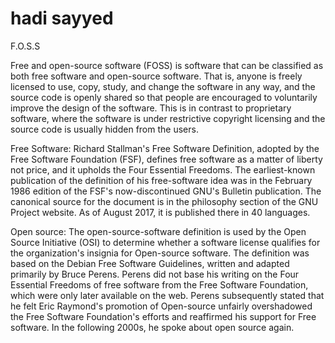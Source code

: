 # hadi sayyed
F.O.S.S

Free and open-source software (FOSS) is software that can be classified as both free software and open-source software.
That is, anyone is freely licensed to use, copy, study, and change the software in any way, and the source code is openly shared so that people are encouraged to voluntarily improve the design of the software.
This is in contrast to proprietary software, where the software is under restrictive copyright licensing and the source code is usually hidden from the users.

Free Software: Richard Stallman's Free Software Definition, adopted by the Free Software Foundation (FSF), defines free software as a matter of liberty not price, and it upholds the Four Essential Freedoms. The earliest-known publication of the definition of his free-software idea was in the February 1986 edition of the FSF's now-discontinued GNU's Bulletin publication. The canonical source for the document is in the philosophy section of the GNU Project website. As of August 2017, it is published there in 40 languages.

Open source: The open-source-software definition is used by the Open Source Initiative (OSI) to determine whether a software license qualifies for the organization's insignia for Open-source software. The definition was based on the Debian Free Software Guidelines, written and adapted primarily by Bruce Perens. Perens did not base his writing on the Four Essential Freedoms of free software from the Free Software Foundation, which were only later available on the web. Perens subsequently stated that he felt Eric Raymond's promotion of Open-source unfairly overshadowed the Free Software Foundation's efforts and reaffirmed his support for Free software. In the following 2000s, he spoke about open source again.
